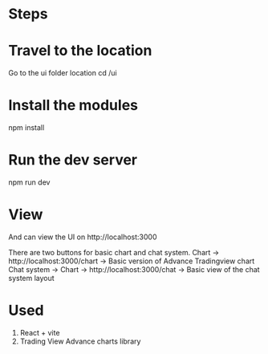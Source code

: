 # Steps

# Travel to the location

Go to the ui folder location
cd /ui


# Install the modules

npm install


# Run the dev server

npm run dev

# View

And can view the UI on http://localhost:3000

There are two buttons for basic chart and chat system.
Chart -> http://localhost:3000/chart -> Basic version of Advance Tradingview chart
Chat system -> Chart -> http://localhost:3000/chat -> Basic view of the chat system layout

# Used

1. React + vite
2. Trading View Advance charts library